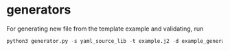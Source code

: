 # generators

For generating new file from the template example and validating, run
```python 
python3 generator.py -s yaml_source_lib -t example.j2 -d example_generated_file.yaml -c circleci
```
